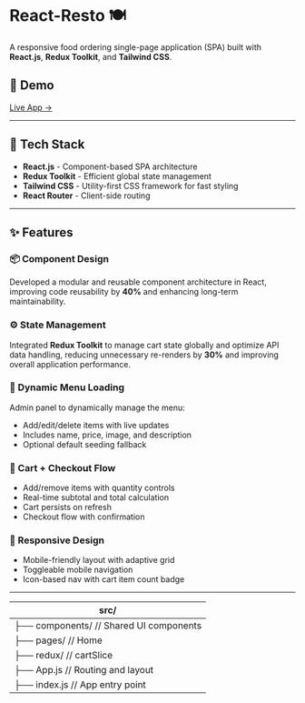# React-Resto 🍽️  
A responsive food ordering single-page application (SPA) built with **React.js**, **Redux Toolkit**, and **Tailwind CSS**.

## 🚀 Demo
[Live App →](https://react-resto-app.vercel.app)

---

## 🔧 Tech Stack

- **React.js** - Component-based SPA architecture
- **Redux Toolkit** - Efficient global state management
- **Tailwind CSS** - Utility-first CSS framework for fast styling
- **React Router** - Client-side routing

---

## ✨ Features

### 📦 Component Design
Developed a modular and reusable component architecture in React, improving code reusability by **40%** and enhancing long-term maintainability.

### ⚙️ State Management
Integrated **Redux Toolkit** to manage cart state globally and optimize API data handling, reducing unnecessary re-renders by **30%** and improving overall application performance.

### 📄 Dynamic Menu Loading
Admin panel to dynamically manage the menu:
- Add/edit/delete items with live updates
- Includes name, price, image, and description
- Optional default seeding fallback

### 🛒 Cart + Checkout Flow
- Add/remove items with quantity controls
- Real-time subtotal and total calculation
- Cart persists on refresh
- Checkout flow with confirmation

### 📱 Responsive Design
- Mobile-friendly layout with adaptive grid
- Toggleable mobile navigation
- Icon-based nav with cart item count badge

---
| src/ |
| --- |
| ├── components/       // Shared UI components |
| ├── pages/            // Home |
| ├── redux/            // cartSlice |
| ├── App.js            // Routing and layout |
| ├── index.js          // App entry point |
